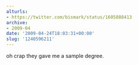 ```yaml
---
alturls:
- https://twitter.com/bismark/status/1605888413
archive:
- 2009-04
date: '2009-04-24T18:03:31+00:00'
slug: '1240596211'
---
```


oh crap they gave me a sample degree.

